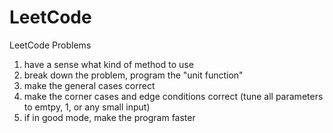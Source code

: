 # LeetCode
LeetCode Problems

1. have a sense what kind of method to use
2. break down the problem, program the "unit function"
3. make the general cases correct
4. make the corner cases and edge conditions correct (tune all parameters to emtpy, 1, or any small input)
5. if in good mode, make the program faster
